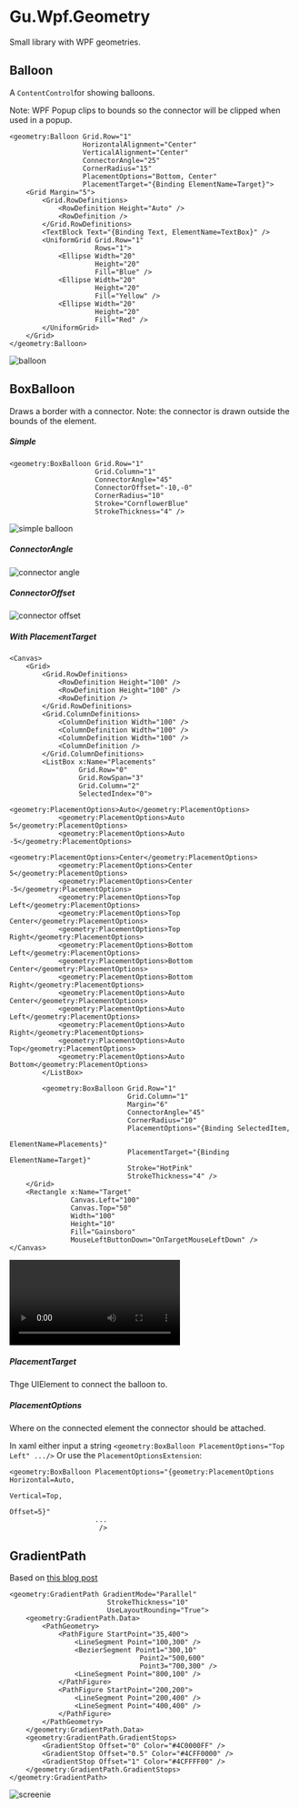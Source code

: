 # Gu.Wpf.Geometry
Small library with WPF geometries.

## Balloon
A `ContentControl`for showing balloons.

Note: WPF Popup clips to bounds so the connector will be clipped when used in a popup.

```
<geometry:Balloon Grid.Row="1"
                  HorizontalAlignment="Center"
                  VerticalAlignment="Center"
                  ConnectorAngle="25"
                  CornerRadius="15"
                  PlacementOptions="Bottom, Center"
                  PlacementTarget="{Binding ElementName=Target}">
    <Grid Margin="5">
        <Grid.RowDefinitions>
            <RowDefinition Height="Auto" />
            <RowDefinition />
        </Grid.RowDefinitions>
        <TextBlock Text="{Binding Text, ElementName=TextBox}" />
        <UniformGrid Grid.Row="1"
                     Rows="1">
            <Ellipse Width="20"
                     Height="20"
                     Fill="Blue" />
            <Ellipse Width="20"
                     Height="20"
                     Fill="Yellow" />
            <Ellipse Width="20"
                     Height="20"
                     Fill="Red" />
        </UniformGrid>
    </Grid>
</geometry:Balloon>
```

![balloon](http://i.imgur.com/5BLZzJU.png)

## BoxBalloon
Draws a border with a connector.
Note: the connector is drawn outside the bounds of the element.


##### Simple
```
<geometry:BoxBalloon Grid.Row="1"
                     Grid.Column="1"
                     ConnectorAngle="45"
                     ConnectorOffset="-10,-0"
                     CornerRadius="10"
                     Stroke="CornflowerBlue"
                     StrokeThickness="4" />
```
![simple balloon](http://i.imgur.com/YZDjCvj.png)

##### ConnectorAngle
![connector angle](http://i.imgur.com/lwViiPI.png)

##### ConnectorOffset

![connector offset](http://i.imgur.com/hT1fFsj.png)

##### With PlacementTarget
```
<Canvas>
    <Grid>
        <Grid.RowDefinitions>
            <RowDefinition Height="100" />
            <RowDefinition Height="100" />
            <RowDefinition />
        </Grid.RowDefinitions>
        <Grid.ColumnDefinitions>
            <ColumnDefinition Width="100" />
            <ColumnDefinition Width="100" />
            <ColumnDefinition Width="100" />
            <ColumnDefinition />
        </Grid.ColumnDefinitions>
        <ListBox x:Name="Placements"
                 Grid.Row="0"
                 Grid.RowSpan="3"
                 Grid.Column="2"
                 SelectedIndex="0">
            <geometry:PlacementOptions>Auto</geometry:PlacementOptions>
            <geometry:PlacementOptions>Auto 5</geometry:PlacementOptions>
            <geometry:PlacementOptions>Auto -5</geometry:PlacementOptions>
            <geometry:PlacementOptions>Center</geometry:PlacementOptions>
            <geometry:PlacementOptions>Center 5</geometry:PlacementOptions>
            <geometry:PlacementOptions>Center -5</geometry:PlacementOptions>
            <geometry:PlacementOptions>Top Left</geometry:PlacementOptions>
            <geometry:PlacementOptions>Top Center</geometry:PlacementOptions>
            <geometry:PlacementOptions>Top Right</geometry:PlacementOptions>
            <geometry:PlacementOptions>Bottom Left</geometry:PlacementOptions>
            <geometry:PlacementOptions>Bottom Center</geometry:PlacementOptions>
            <geometry:PlacementOptions>Bottom Right</geometry:PlacementOptions>
            <geometry:PlacementOptions>Auto Center</geometry:PlacementOptions>
            <geometry:PlacementOptions>Auto Left</geometry:PlacementOptions>
            <geometry:PlacementOptions>Auto Right</geometry:PlacementOptions>
            <geometry:PlacementOptions>Auto Top</geometry:PlacementOptions>
            <geometry:PlacementOptions>Auto Bottom</geometry:PlacementOptions>
        </ListBox>

        <geometry:BoxBalloon Grid.Row="1"
                             Grid.Column="1"
                             Margin="6"
                             ConnectorAngle="45"
                             CornerRadius="10"
                             PlacementOptions="{Binding SelectedItem,
                                                        ElementName=Placements}"
                             PlacementTarget="{Binding ElementName=Target}"
                             Stroke="HotPink"
                             StrokeThickness="4" />
    </Grid>
    <Rectangle x:Name="Target"
               Canvas.Left="100"
               Canvas.Top="50"
               Width="100"
               Height="10"
               Fill="Gainsboro"
               MouseLeftButtonDown="OnTargetMouseLeftDown" />
</Canvas>
```

![connected balloon](http://i.imgur.com/wJBJACc.webm)

##### PlacementTarget
Thge UIElement to connect the balloon to.

##### PlacementOptions
Where on the connected element the connector should be attached.

In xaml either input a string `<geometry:BoxBalloon PlacementOptions="Top Left" .../>`
Or use the `PlacementOptionsExtension`:
```
<geometry:BoxBalloon PlacementOptions="{geometry:PlacementOptions Horizontal=Auto,
                                                                  Vertical=Top,
                                                                  Offset=5}"
                     ...
                      />
```



## GradientPath

Based on [this blog post](http://www.charlespetzold.com/blog/2009/02/Graphical-Paths-with-Gradient-Colors.html)

```
<geometry:GradientPath GradientMode="Parallel"
                        StrokeThickness="10"
                        UseLayoutRounding="True">
    <geometry:GradientPath.Data>
        <PathGeometry>
            <PathFigure StartPoint="35,400">
                <LineSegment Point="100,300" />
                <BezierSegment Point1="300,10"
                                Point2="500,600"
                                Point3="700,300" />
                <LineSegment Point="800,100" />
            </PathFigure>
            <PathFigure StartPoint="200,200">
                <LineSegment Point="200,400" />
                <LineSegment Point="400,400" />
            </PathFigure>
        </PathGeometry>
    </geometry:GradientPath.Data>
    <geometry:GradientPath.GradientStops>
        <GradientStop Offset="0" Color="#4C0000FF" />
        <GradientStop Offset="0.5" Color="#4CFF0000" />
        <GradientStop Offset="1" Color="#4CFFFF00" />
    </geometry:GradientPath.GradientStops>
</geometry:GradientPath>
```
![screenie](http://i.imgur.com/YxNoS87.gif)
